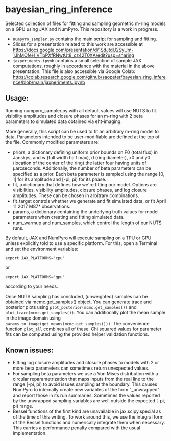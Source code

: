 # bayesian_ring_inference

Selected collection of files for fitting and sampling geometric m-ring models on a GPU using JAX and NumPyro. This repository is a work in progress.

- ```numpyro_sampler.py``` contains the main script for sampling and fitting.
- Slides for a presentation related to this work are accessible at https://docs.google.com/presentation/d/1SdJtdU2SyUm-1JhMOfeH_VTbPXfRNwtUt8_cz42T0XA/edit?usp=sharing
- ```jaxperiments.ipynb``` contains a small selection of sample JAX computations, roughly in accordance with the material in the above presentation. This file is also accessible via Google Colab: https://colab.research.google.com/github/saopeter/bayesian_ring_inference/blob/main/jaxperiments.ipynb

## Usage: 

Running numpyro_sampler.py with all default values will use NUTS to fit visibility amplitudes and closure phases for an m-ring with 2 beta parameters to simulated data obtained via eht-imaging. 

More generally, this script can be used to fit an arbitrary m-ring model to data. Parameters intended to be user-modifiable are defined at the top of the file. Commonly modified parameters are:

- priors, a dictionary defining uniform prior bounds on F0 (total flux) in Janskys, and w (full width half max), d (ring diameter), x0 and y0 (location of the center of the ring) the latter four having units of &mu;arcseconds. Additionally, the number of beta parameters can be specified as a prior. Each beta parameter is sampled using the range \[0, 1] for its amplitude and \[-pi, pi) for its phase.
- fit, a dictionary that defines how we're fitting our model. Options are visibilities, visibility amplitudes, closure phases, and log closure amplitudes. These can be chosen in arbitrary combinations.
- fit_target controls whether we generate and fit simulated data, or fit April 11 2017 M87* observations.
- params, a dictionary containing the underlying truth values for model parameters when creating and fitting simulated data.
- num_warmup and num_samples, which control the length of our NUTS runs.

By default, JAX and NumPyro will execute sampling on a TPU or GPU unless explicitly told to use a specific platform. For this, open a Terminal and set the environment variables: 

```export JAX_PLATFORMS="cpu"```

or

```export JAX_PLATFORMS="gpu"```

according to your needs.

Once NUTS sampling has concluded, (unweighted) samples can be obtained via mcmc.get_samples() object. You can generate trace and posterior plots using ```plot_posterior(mcmc.get_samples())``` and ```plot_trace(mcmc.get_samples())```. You can additionally plot the mean sample in the image domain using ```params_to_image(get_means(mcmc.get_samples()))```. The convenience function ```plot_all``` combines all of these. Chi squared values for parameter fits can be computed using the provided helper validation functions.

## Known issues:

- Fitting log closure amplitudes and closure phases to models with 2 or more beta parameters can sometimes return unexpected values.
- For sampling beta parameters we use a Von Mises distribution with a circular reparametrization that maps inputs from the real line to the range \[-pi, pi) to avoid issues sampling at the boundary. This causes NumPyro to internally create new variables of the form "<variable>_unwrapped" and report those in its run summaries. Sometimes the values reported by the unwrapped sampling variables are well outside the expected [-pi, pi) range.
- Bessel functions of the first kind are unavailable in jax.scipy.special as of the time of this writing. To work around this, we use the integral form of the Bessel functions and numerically integrate them when necessary. This carries a performance penalty compared with the usual implementation. 
